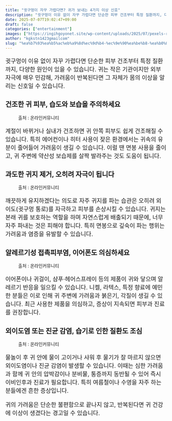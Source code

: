 ```yaml
---
title: "귓구멍이 자꾸 가렵다면? 귀가 보내는 4가지 이상 신호"
description: "귓구멍이 이유 없이 자꾸 가렵다면 단순한 피부 건조부터 특정 질환까지, 다양한 원인이 있을 수 있습니다. 귀는 작은 기관이지만 외부 자극에 매우 민감해, 가려움이 반복된다면 그 자체가 몸의 이상을 알리는 신호일 수 있습니다."
date: 2025-07-07T19:02:47+09:00
draft: false
categories: ["entertainment"]
images: ["https://ingihgoyonet.site/wp-content/uploads/2025/07/pexels-rdne-8313438-1-1024x683.jpg", "https://ingihgoyonet.site/wp-content/uploads/2025/07/pexels-karolina-grabowska-5206951-1-1024x683.jpg", "https://ingihgoyonet.site/wp-content/uploads/2025/07/pexels-karolina-grabowska-4498195-683x1024.jpg", "https://ingihgoyonet.site/wp-content/uploads/2025/07/pexels-daigofotos-32624427-768x1024.jpg"]
author: "kgkstn1423gmailcom"
slug: "%ea%b7%93%ea%b5%ac%eb%a9%8d%ec%9d%b4-%ec%9e%90%ea%be%b8-%ea%b0%80%eb%a0%b5%eb%8b%a4%eb%a9%b4-%ea%b7%80%ea%b0%80-%eb%b3%b4%eb%82%b4%eb%8a%94-4%ea%b0%80%ec%a7%80-%ec%9d%b4%ec%83%81-%ec%8b%a0%ed%98%b8"
---
```


<p style="font-size:18px">귓구멍이 이유 없이 자꾸 가렵다면 단순한 피부 건조부터 특정 질환까지, 다양한 원인이 있을 수 있습니다. 귀는 작은 기관이지만 외부 자극에 매우 민감해, 가려움이 반복된다면 그 자체가 몸의 이상을 알리는 신호일 수 있습니다.</p> <h2 >건조한 귀 피부, 습도와 보습을 주의하세요</h2> <figure ><img src="https://ingihgoyonet.site/wp-content/uploads/2025/07/pexels-rdne-8313438-1-1024x683.jpg" alt="" style="aspect-ratio:16/9;object-fit:cover"/><figcaption >출처 : 온라인커뮤니티</figcaption></figure> <p style="font-size:18px">계절이 바뀌거나 실내가 건조하면 귀 안쪽 피부도 쉽게 건조해질 수 있습니다. 특히 에어컨이나 히터 사용이 잦은 환경에서는 귀속의 유분이 줄어들어 가려움이 생길 수 있습니다. 이럴 땐 면봉 사용을 줄이고, 귀 주변에 약산성 보습제를 살짝 발라주는 것도 도움이 됩니다.</p> <h2 >과도한 귀지 제거, 오히려 자극이 됩니다</h2> <figure ><img src="https://ingihgoyonet.site/wp-content/uploads/2025/07/pexels-karolina-grabowska-5206951-1-1024x683.jpg" alt="" style="aspect-ratio:16/9;object-fit:cover"/><figcaption >출처 : 온라인커뮤니티</figcaption></figure> <p style="font-size:18px">깨끗하게 유지하겠다는 의도로 자주 귀지를 파는 습관은 오히려 외이도(귓구멍 통로)를 자극하고 피부를 손상시킬 수 있습니다. 귀지는 본래 귀를 보호하는 역할을 하며 자연스럽게 배출되기 때문에, 너무 자주 파내는 것은 피해야 합니다. 특히 면봉으로 깊숙이 파는 행위는 가려움과 염증을 유발할 수 있습니다.</p> <h2 >알레르기성 접촉피부염, 이어폰도 의심하세요</h2> <figure ><img src="https://ingihgoyonet.site/wp-content/uploads/2025/07/pexels-karolina-grabowska-4498195-683x1024.jpg" alt="" style="aspect-ratio:16/9;object-fit:cover"/><figcaption >출처 : 온라인커뮤니티</figcaption></figure> <p style="font-size:18px">이어폰이나 귀걸이, 샴푸·헤어스프레이 등의 제품이 귀와 닿으며 알레르기 반응을 일으킬 수 있습니다. 니켈, 라텍스, 특정 향료에 예민한 분들은 이로 인해 귀 주변에 가려움과 붉은기, 각질이 생길 수 있습니다. 최근 사용한 제품을 의심하고, 증상이 지속되면 피부과 진료를 권장합니다.</p> <h2 >외이도염 또는 진균 감염, 습기로 인한 질환도 조심</h2> <figure ><img src="https://ingihgoyonet.site/wp-content/uploads/2025/07/pexels-daigofotos-32624427-768x1024.jpg" alt="" style="aspect-ratio:16/9;object-fit:cover"/><figcaption >출처 : 온라인커뮤니티</figcaption></figure> <p style="font-size:18px">물놀이 후 귀 안에 물이 고이거나 샤워 후 물기가 잘 마르지 않으면 외이도염이나 진균 감염이 발생할 수 있습니다. 이때는 심한 가려움과 함께 귀 안의 압박감이나 분비물, 통증까지 동반될 수 있어 즉시 이비인후과 진료가 필요합니다. 특히 여름철이나 수영을 자주 하는 분들에겐 흔한 증상입니다.</p> <p style="font-size:18px">귀의 가려움은 단순한 불편함으로 끝나지 않고, 반복된다면 귀 건강에 이상이 생겼다는 경고일 수 있습니다.</p>